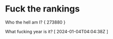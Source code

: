 # Fuck the rankings

Who the hell am I?
{ 273880 }

What fucking year is it?
[ 2024-01-04T04:04:38Z ]
